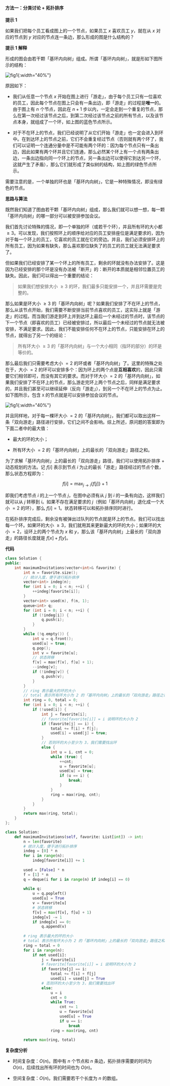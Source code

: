 #### 方法一：分类讨论 + 拓扑排序

**提示 $1$**

如果我们把每个员工看成图上的一个节点，如果员工 $x$ 喜欢员工 $y$，就在从 $x$ 对应的节点到 $y$ 对应的节点连一条边，那么形成的图是什么结构的？

**提示 $1$ 解释**

形成的图会由若干颗「基环内向树」组成。所谓「基环内向树」，就是形如下图所示的结构：

![fig1](https://assets.leetcode-cn.com/solution-static/5970/5970_1.png){:width="40%"}

原因如下：

- 我们从任意一个节点 $x$ 开始在图上进行「游走」，由于每个员工只有一位喜欢的员工，因此每个节点在图上只会有一条出边，即「游走」的过程是**唯一**的。由于图上有 $n$ 个节点，因此在 $n+1$ 步以内，一定会走到一个重复的节点，那么在第一次经过该节点之后，到第二次经过该节点之前的所有节点，以及该节点本身，就组成了一个环，如上图的蓝色节点所示。

- 对于不在环上的节点，我们已经说明了从它们开始「游走」也一定会进入到环中。在到达环上的节点之前，它们不会重复经过节点（否则就有两个环了，我们可以证明一个连通分量中是不可能有两个环的：因为每个节点只有一条出边，因此如果有两个环并且它们连通，那么必然某个环上有一个点有两条出边，一条出边指向同一个环上的节点，另一条出边可以使得它到达另一个环，这就产生了矛盾），那么它们就形成了类似树的结构，如上图的绿色节点所示。

需要注意的是，一个单独的环也是「基环内向树」，它是一种特殊情况，即没有绿色的节点。

**思路与算法**

既然我们知道了图由若干颗「基环内向树」组成，那么我们就可以想一想，每一颗「基环内向树」的哪一部分可以被安排参加会议。

我们首先讨论特殊的情况，即一个单独的环（或若干个环），并且所有环的大小都 $\geq 3$。可以发现，我们按照环上的顺序给对应的员工安排座位是满足要求的，因为对于每一个环上的员工，它喜欢的员工就在它的旁边。并且，我们必须安排环上的所有员工，因为如果有缺失，那么喜欢那位缺失了的员工的员工就无法满足要求了。

但如果我们已经安排了某一个环上的所有员工，剩余的环就没有办法安排了。这是因为已经安排的那个环是没有办法被「断开」的：断开的本质就是相邻位置员工的缺失。因此，我们可以得出一个重要的结论：

> 如果我们想安排大小 $\geq 3$ 的环，我们最多只能安排一个，并且环需要是完整的。

那么如果是环大小 $\geq 3$ 的「基环内向树」呢？如果我们安排了不在环上的节点，那么从该节点开始，我们需要不断安排当前节点喜欢的员工，这实际上就是「游走」的过程。而当我们游走到环上并到达环上最后一个未经过的节点时，该节点的下一个节点（即喜欢的员工）已经被安排过，所以最后一个未经过的节点就无法被安排，不满足要求。因此，我们不能安排任何不在环上的节点，只能安排在环上的节点，就得出了另一个的结论：

> 所有环大小 $\geq 3$ 的「基环内向树」与一个大小相同（指环的部分）的环是等价的。

那么最后我们只需要考虑大小 $=2$ 的环或者「基环内向树」了。这里的特殊之处在于，大小 $=2$ 的环可以安排多个：因为环上的两个点是**互相喜欢**的，因此只需要它们相邻即可，而没有其它的要求。而对于环大小 $=2$ 的「基环内向树」，如果我们安排了不在环上的节点，那么游走完环上两个节点之后，同样是满足要求的，并且我们甚至可以继续延伸（反向「游走」），到另一个不在环上的节点为止。如下图所示，包含 $\texttt{X}$ 的节点就是可以安排参加会议的节点。

![fig1](https://assets.leetcode-cn.com/solution-static/5970/5970_2.png){:width="40%"}

并且同样地，对于每一棵环大小 $=2$ 的「基环内向树」，我们都可以取出这样一条「双向游走」路径进行安排，它们之间不会影响。综上所述，原问题的答案即为下面二者中的最大值：

- 最大的环的大小；

- 所有环大小 $=2$ 的「基环内向树」上的最长的「双向游走」路径之和。

为了求解「基环内向树」上的最长的「双向游走」路径，我们可以使用拓扑排序 + 动态规划的方法。记 $f[i]$ 表示到节点 $i$ 为止的最长「游走」路径经过的节点个数，那么状态方程即为：

$$
f[i] = \max_{j \to i}\{ f[j] \} + 1
$$

即我们考虑节点 $i$ 的上一个节点 $j$，在图中必须有从 $j$ 到 $i$ 的一条有向边，这样我们就可以从 $j$ 转移到 $i$。如果不存在满足要求的 $j$（例如「基环内向树」退化成一个大小 $=2$ 的环），那么 $f[i] = 1$。状态转移可以和拓扑排序同时进行。

在拓扑排序完成后，剩余没有被弹出过队列的节点就是环上的节点。我们可以找出每一个环。如果环的大小 $\geq 3$，我们就用其来更新最大的环的大小；如果环的大小 $=2$，设环上的两个节点为 $x$ 和 $y$，那么该「基环内向树」上最长的「双向游走」的路径长度就是 $f[x] + f[y]$。

**代码**

```C++ [sol1-C++]
class Solution {
public:
    int maximumInvitations(vector<int>& favorite) {
        int n = favorite.size();
        // 统计入度，便于进行拓扑排序
        vector<int> indeg(n);
        for (int i = 0; i < n; ++i) {
            ++indeg[favorite[i]];
        }
        vector<int> used(n), f(n, 1);
        queue<int> q;
        for (int i = 0; i < n; ++i) {
            if (!indeg[i]) {
                q.push(i);
            }
        }
        while (!q.empty()) {
            int u = q.front();
            used[u] = true;
            q.pop();
            int v = favorite[u];
            // 状态转移
            f[v] = max(f[v], f[u] + 1);
            --indeg[v];
            if (!indeg[v]) {
                q.push(v);
            }
        }
        // ring 表示最大的环的大小
        // total 表示所有环大小为 2 的「基环内向树」上的最长的「双向游走」路径之和
        int ring = 0, total = 0;
        for (int i = 0; i < n; ++i) {
            if (!used[i]) {
                int j = favorite[i];
                // favorite[favorite[i]] = i 说明环的大小为 2
                if (favorite[j] == i) {
                    total += f[i] + f[j];
                    used[i] = used[j] = true;
                }
                // 否则环的大小至少为 3，我们需要找出环
                else {
                    int u = i, cnt = 0;
                    while (true) {
                        ++cnt;
                        u = favorite[u];
                        used[u] = true;
                        if (u == i) {
                            break;
                        }
                    }
                    ring = max(ring, cnt);
                }
            }
        }
        return max(ring, total);
    }
};
```

```Python [sol1-Python3]
class Solution:
    def maximumInvitations(self, favorite: List[int]) -> int:
        n = len(favorite)
        # 统计入度，便于进行拓扑排序
        indeg = [0] * n
        for i in range(n):
            indeg[favorite[i]] += 1
        
        used = [False] * n
        f = [1] * n
        q = deque(i for i in range(n) if indeg[i] == 0)
        
        while q:
            u = q.popleft()
            used[u] = True
            v = favorite[u]
            # 状态转移
            f[v] = max(f[v], f[u] + 1)
            indeg[v] -= 1
            if indeg[v] == 0:
                q.append(v)
        
        # ring 表示最大的环的大小
        # total 表示所有环大小为 2 的「基环内向树」上的最长的「双向游走」路径之和
        ring = total = 0
        for i in range(n):
            if not used[i]:
                j = favorite[i]
                # favorite[favorite[i]] = i 说明环的大小为 2
                if favorite[j] == i:
                    total += f[i] + f[j]
                    used[i] = used[j] = True
                # 否则环的大小至少为 3，我们需要找出环
                else:
                    u = i
                    cnt = 0
                    while True:
                        cnt += 1
                        u = favorite[u]
                        used[u] = True
                        if u == i:
                            break
                    ring = max(ring, cnt)
        
        return max(ring, total)
```

**复杂度分析**

- 时间复杂度：$O(n)$。图中有 $n$ 个节点和 $n$ 条边，拓扑排序需要的时间为 $O(n)$，后续找出所有环的时间也为 $O(n)$。

- 空间复杂度：$O(n)$。我们需要若干个长度为 $n$ 的数组。